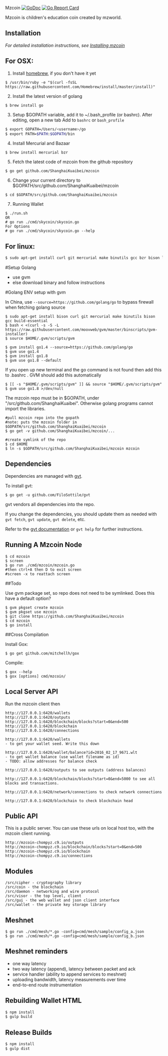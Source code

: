 Mzcoin [![GoDoc](https://godoc.org/github.com/ShanghaiKuaibei/mzcoin?status.svg)](https://godoc.org/github.com/ShanghaiKuaibei/mzcoin) [![Go Report Card](https://goreportcard.com/badge/github.com/ShanghaiKuaibei/mzcoin)](https://goreportcard.com/report/github.com/ShanghaiKuaibei/mzcoin) 

Mzcoin is children's education coin created by mzworld.

Installation
------------

*For detailed installation instructions, see [Installing mzcoin](../../wiki/Installation)*

## For OSX:

1) Install [homebrew](brew.sh), if you don't have it yet
```
$ /usr/bin/ruby -e "$(curl -fsSL https://raw.githubusercontent.com/Homebrew/install/master/install)"
```

2) Install the latest version of golang
```
$ brew install go
```

3) Setup $GOPATH variable, add it to ~/.bash_profile (or bashrc). After editing, open a new tab
Add to `bashrc` or `bash_profile`
```sh
$ export GOPATH=/Users/<username>/go
$ export PATH=$PATH:$GOPATH/bin

```

4) Install Mercurial and Bazaar
```
$ brew install mercurial bzr
```

5) Fetch the latest code of mzcoin from the github repository

```
$ go get github.com/ShanghaiKuaibei/mzcoin
```

6) Change your current directory to $GOPATH/src/github.com/ShanghaiKuaibei/mzcoin

```
$ cd $GOPATH/src/github.com/ShanghaiKuaibei/mzcoin
```

7) Running Wallet

```
$ ./run.sh
OR
# go run ./cmd/skycoin/skycoin.go
For Options
# go run ./cmd/skycoin/skycoin.go --help
```

## For linux:

```sh
$ sudo apt-get install curl git mercurial make binutils gcc bzr bison libgmp3-dev screen -y
```

#Setup Golang
- use gvm
- else download binary and follow instructions

#Golang ENV setup with gvm

In China, use `--source=https://github.com/golang/go` to bypass firewall when fetching golang source

```
$ sudo apt-get install bison curl git mercurial make binutils bison gcc build-essential
$ bash < <(curl -s -S -L https://raw.githubusercontent.com/moovweb/gvm/master/binscripts/gvm-installer)
$ source $HOME/.gvm/scripts/gvm

$ gvm install go1.4 --source=https://github.com/golang/go
$ gvm use go1.4
$ gvm install go1.8
$ gvm use go1.8 --default
```

If you open up new terminal and the go command is not found then add this to .bashrc . GVM should add this automatically
```
$ [[ -s "$HOME/.gvm/scripts/gvm" ]] && source "$HOME/.gvm/scripts/gvm"
$ gvm use go1.8 >/dev/null
```


The mzcoin repo must be in $GOPATH, under "/src/github.com/ShanghaiKuaibei". Otherwise golang programs cannot import the libraries.

```
#pull mzcoin repo into the gopath
#note: puts the mzcoin folder in $GOPATH/src/github.com/ShanghaiKuaibei/mzcoin
$ go get -v github.com/ShanghaiKuaibei/mzcoin/...

#create symlink of the repo
$ cd $HOME
$ ln -s $GOPATH/src/github.com/ShanghaiKuaibei/mzcoin mzcoin
```

Dependencies
------------

Dependencies are managed with [gvt](https://github.com/FiloSottile/gvt).

To install gvt:
```
$ go get -u github.com/FiloSottile/gvt
```

gvt vendors all dependencies into the repo.

If you change the dependencies, you should update them as needed with `gvt fetch`, `gvt update`, `gvt delete`, etc.

Refer to the [gvt documentation](https://github.com/FiloSottile/gvt) or `gvt help` for further instructions.

Running A Mzcoin Node
----------------------

```
$ cd mzcoin
$ screen
$ go run ./cmd/mzcoin/mzcoin.go 
#then ctrl+A then D to exit screen
#screen -x to reattach screen
```

##Todo

Use gvm package set, so repo does not need to be symlinked. Does this have a default option?
```
$ gvm pkgset create mzcoin
$ gvm pkgset use mzcoin
$ git clone https://github.com/ShanghaiKuaibei/mzcoin
$ cd mzcoin
$ go install
```

##Cross Compilation

Install Gox:
```
$ go get github.com/mitchellh/gox
```

Compile:
```
$ gox --help
$ gox [options] cmd/mzcoin/
```

Local Server API
----------------

Run the mzcoin client then
```
http://127.0.0.1:6420/wallets
http://127.0.0.1:6420/outputs
http://127.0.0.1:6420/blockchain/blocks?start=0&end=500
http://127.0.0.1:6420/blockchain
http://127.0.0.1:6420/connections
```

```
http://127.0.0.1:6420/wallets
- to get your wallet seed. Write this down

http://127.0.0.1:6420/wallet/balance?id=2016_02_17_9671.wlt
- to get wallet balance (use wallet filename as id)
- TODO: allow addresses for balance check

http://127.0.0.1:6420/outputs to see outputs (address balances)

http://127.0.0.1:6420/blockchain/blocks?start=0&end=5000 to see all blocks and transactions.

http://127.0.0.1:6420/network/connections to check network connections

http://127.0.0.1:6420/blockchain to check blockchain head
```

Public API
----------

This is a public server. You can use these urls on local host too, with the mzcoin client running.
```
http://mzcoin-chompyz.c9.io/outputs
http://mzcoin-chompyz.c9.io/blockchain/blocks?start=0&end=500
http://mzcoin-chompyz.c9.io/blockchain
http://mzcoin-chompyz.c9.io/connections
```

Modules
-------

```
/src/cipher - cryptography library
/src/coin - the blockchain
/src/daemon - networking and wire protocol
/src/visor - the top level, client
/src/gui - the web wallet and json client interface
/src/wallet - the private key storage library
```

Meshnet
-------

```
$ go run ./cmd/mesh/*.go -config=cmd/mesh/sample/config_a.json
$ go run ./cmd/mesh/*.go -config=cmd/mesh/sample/config_b.json
```

Meshnet reminders
-----------------

- one way latency
- two way latency (append), latency between packet and ack
- service handler (ability to append services to meshnet)
- uploading bandwidth, latency measurements over time
- end-to-end route instrumentation

Rebuilding Wallet HTML
----------------------

```sh
$ npm install
$ gulp build
```

Release Builds
----

```sh
$ npm install
$ gulp dist
```
